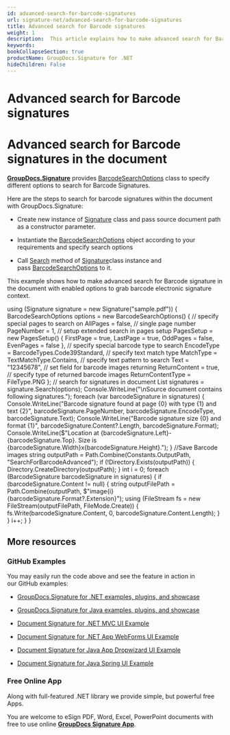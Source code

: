 ```yaml
---
id: advanced-search-for-barcode-signatures
url: signature-net/advanced-search-for-barcode-signatures
title: Advanced search for Barcode signatures
weight: 1
description:  This article explains how to make advanced search for Barcode electronic signatures with GroupDocs.Signature API.
keywords: 
bookCollapseSection: true
productName: GroupDocs.Signature for .NET
hideChildren: False
---
```


# Advanced search for Barcode signatures


# Advanced search for Barcode signatures in the document

[**GroupDocs.Signature**](https://products.groupdocs.com/signature/net) provides [BarcodeSearchOptions](https://apireference.groupdocs.com/net/signature/groupdocs.signature.options/barcodesearchoptions) class to specify different options to search for Barcode Signatures.

Here are the steps to search for barcode signatures within the document with GroupDocs.Signature:

*   Create new instance of [Signature](https://apireference.groupdocs.com/net/signature/groupdocs.signature/signature) class and pass source document path as a constructor parameter.
    
*   Instantiate the [BarcodeSearchOptions](https://apireference.groupdocs.com/net/signature/groupdocs.signature.options/barcodesearchoptions) object according to your requirements and specify search options  
    
*   Call [Search](https://apireference.groupdocs.com/net/signature/groupdocs.signature/signature/methods/search/_1) method of [Signature](https://apireference.groupdocs.com/net/signature/groupdocs.signature/signature)class instance and pass [BarcodeSearchOptions](https://apireference.groupdocs.com/net/signature/groupdocs.signature.options/barcodesearchoptions) to it.
    

This example shows how to make advanced search for Barcode signature in the document with enabled options to grab barcode electronic signature context.

using (Signature signature = new Signature("sample.pdf"))
{
    BarcodeSearchOptions options = new BarcodeSearchOptions()
    {
        // specify special pages to search on 
        AllPages = false,
        // single page number
        PageNumber = 1,
        // setup extended search in pages setup
        PagesSetup = new PagesSetup() { FirstPage = true, LastPage = true, OddPages = false, EvenPages = false },
        // specify special barcode type to search
        EncodeType = BarcodeTypes.Code39Standard,
        // specify text match type
        MatchType = TextMatchType.Contains,
        // specify text pattern to search
        Text = "12345678",
        // set field for barcode images returning
        ReturnContent = true,
        // specify type of returned barcode images
        ReturnContentType = FileType.PNG
    };
    // search for signatures in document
    List<BarcodeSignature> signatures = signature.Search<BarcodeSignature>(options);
    Console.WriteLine("\\nSource document contains following signatures.");
    foreach (var barcodeSignature in signatures)
    {
        Console.WriteLine("Barcode signature found at page {0} with type {1} and text {2}", barcodeSignature.PageNumber, barcodeSignature.EncodeType, barcodeSignature.Text);
        Console.WriteLine("Barcode signature size {0} and format {1}", barcodeSignature.Content?.Length, barcodeSignature.Format);
        Console.WriteLine($"Location at {barcodeSignature.Left}-{barcodeSignature.Top}. Size is {barcodeSignature.Width}x{barcodeSignature.Height}.");
    }
    //Save Barcode images
    string outputPath = Path.Combine(Constants.OutputPath, "SearchForBarcodeAdvanced");
    if (!Directory.Exists(outputPath))
    {
        Directory.CreateDirectory(outputPath);
    }
    int i = 0;
    foreach (BarcodeSignature barcodeSignature in signatures)
    {
        if (barcodeSignature.Content != null)
        {
            string outputFilePath = Path.Combine(outputPath, $"image{i}{barcodeSignature.Format?.Extension}");
            using (FileStream fs = new FileStream(outputFilePath, FileMode.Create))
            {
                fs.Write(barcodeSignature.Content, 0, barcodeSignature.Content.Length);
            }
        }
        i++;
    }
}

## More resources

### GitHub Examples 

You may easily run the code above and see the feature in action in our GitHub examples:

*   [GroupDocs.Signature for .NET examples, plugins, and showcase](https://github.com/groupdocs-signature/GroupDocs.Signature-for-.NET)
    
*   [GroupDocs.Signature for Java examples, plugins, and showcase](https://github.com/groupdocs-signature/GroupDocs.Signature-for-Java)
    
*   [Document Signature for .NET MVC UI Example](https://github.com/groupdocs-signature/GroupDocs.Signature-for-.NET-MVC) 
    
*   [Document Signature for .NET App WebForms UI Example](https://github.com/groupdocs-signature/GroupDocs.Signature-for-.NET-WebForms)
    
*   [Document Signature for Java App Dropwizard UI Example](https://github.com/groupdocs-signature/GroupDocs.Signature-for-Java-Dropwizard)
    
*   [Document Signature for Java Spring UI Example](https://github.com/groupdocs-signature/GroupDocs.Signature-for-Java-Spring)
    

### Free Online App 

Along with full-featured .NET library we provide simple, but powerful free Apps.

You are welcome to eSign PDF, Word, Excel, PowerPoint documents with free to use online **[GroupDocs Signature App](https://products.groupdocs.app/signature)**.
